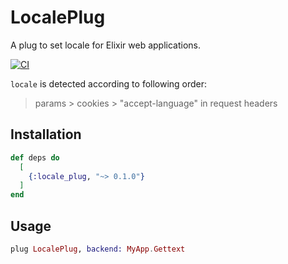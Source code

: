 # LocalePlug

A plug to set locale for Elixir web applications.

[![CI](https://github.com/bright-u/locale_plug/workflows/CI/badge.svg)](https://github.com/bright-u/locale_plug/actions?query=workflow%3ACI)

`locale` is detected according to following order:

> params > cookies > "accept-language" in request headers

## Installation

```elixir
def deps do
  [
    {:locale_plug, "~> 0.1.0"}
  ]
end
```

## Usage

```elixir
plug LocalePlug, backend: MyApp.Gettext
```
